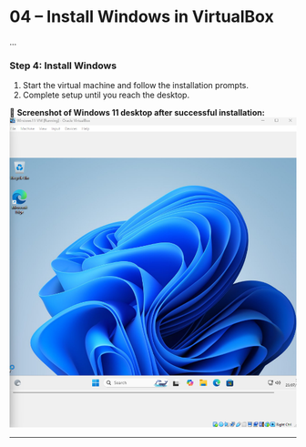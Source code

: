 # 04 – Install Windows in VirtualBox

...

### Step 4: Install Windows

1. Start the virtual machine and follow the installation prompts.
2. Complete setup until you reach the desktop.

📸 **Screenshot of Windows 11 desktop after successful installation:**  
![](../images/desktop-loaded.png)

---
